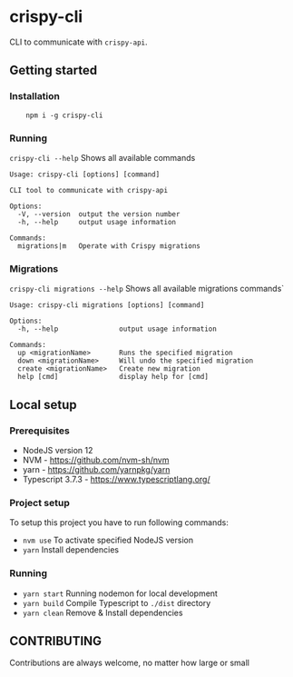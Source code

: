 # crispy-cli

CLI to communicate with `crispy-api`.

## Getting started

### Installation

```
    npm i -g crispy-cli
```

### Running

`crispy-cli --help` Shows all available commands

```
Usage: crispy-cli [options] [command]

CLI tool to communicate with crispy-api

Options:
  -V, --version  output the version number
  -h, --help     output usage information

Commands:
  migrations|m   Operate with Crispy migrations
```

### Migrations

`crispy-cli migrations --help` Shows all available migrations commands`

```
Usage: crispy-cli migrations [options] [command]

Options:
  -h, --help               output usage information

Commands:
  up <migrationName>       Runs the specified migration
  down <migrationName>     Will undo the specified migration
  create <migrationName>   Create new migration
  help [cmd]               display help for [cmd]
```

## Local setup

### Prerequisites

- NodeJS version 12
- NVM - https://github.com/nvm-sh/nvm
- yarn - https://github.com/yarnpkg/yarn
- Typescript 3.7.3 - https://www.typescriptlang.org/

### Project setup

To setup this project you have to run following commands:

- `nvm use` To activate specified NodeJS version
- `yarn` Install dependencies

### Running

- `yarn start` Running nodemon for local development
- `yarn build` Compile Typescript to `./dist` directory
- `yarn clean` Remove & Install dependencies

## CONTRIBUTING

Contributions are always welcome, no matter how large or small
